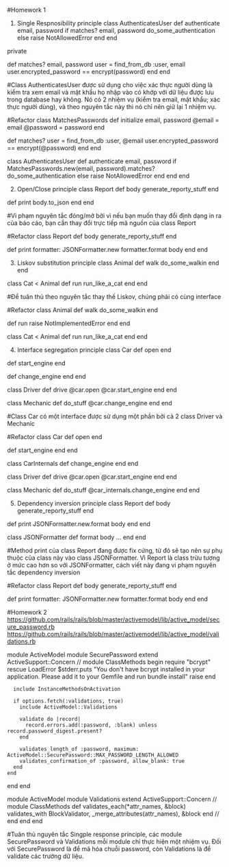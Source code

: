 #Homework 1
1. Single Respnosibility principle
class AuthenticatesUser
  def authenticate email, password
    if matches? email, password
      do_some_authentication
    else
      raise NotAllowedError
    end
  end

  private

  def matches? email, password
    user = find_from_db :user, email
    user.encrypted_password == encrypt(password)
  end
end

#Class AuthenticatesUser được sử dụng cho việc xác thực người dùng là kiểm tra xem email và mật khẩu họ nhập vào có khớp với dữ liệu được lưu trong database hay không. Nó có 2 nhiệm vụ (kiểm tra email, mật khẩu; xác thực người dùng), và theo nguyên tắc này thì nó chỉ nên giữ lại 1 nhiệm vụ.

#Refactor
class MatchesPasswords
  def initialize email, password
    @email = email
    @password = password
  end

  def matches?
    user = find_from_db :user, @email
    user.encrypted_password == encrypt(@password)
  end
end

class AuthenticatesUser
  def authenticate email, password
    if MatchesPasswords.new(email, password).matches?
      do_some_authentication
    else
      raise NotAllowedError
    end
  end
end

2. Open/Close principle
class Report
  def body
    generate_reporty_stuff
  end

  def print
    body.to_json
  end
end

#Vi phạm nguyên tắc đóng/mở bởi vì nếu bạn muốn thay đổi định dạng in ra của báo cáo, bạn cần thay đổi trực tiếp mã nguồn của class Report

#Refactor
class Report
  def body
    generate_reporty_stuff
  end

  def print formatter: JSONFormatter.new
    formatter.format body
  end
end

3. Liskov substitution principle
class Animal
  def walk
    do_some_walkin
  end
end

class Cat < Animal
  def run
    run_like_a_cat
  end
end

#Để tuân thủ theo nguyên tắc thay thế Liskov, chúng phải có cùng interface

#Refactor
class Animal
  def walk
    do_some_walkin
  end

  def run
    raise NotImplementedError
  end
end

class Cat < Animal
  def run
    run_like_a_cat
  end
end

4. Interface segregation principle
class Car
  def open
  end

  def start_engine
  end

  def change_engine
  end
end

class Driver
  def drive
    @car.open
    @car.start_engine
  end
end

class Mechanic
  def do_stuff
    @car.change_engine
  end
end

#Class Car có một interface được sử dụng một phần bởi cả 2 class Driver và Mechanic

#Refactor
class Car
  def open
  end

  def start_engine
  end
end

class CarInternals
  def change_engine
  end
end

class Driver
  def drive
    @car.open
    @car.start_engine
  end
end

class Mechanic
  def do_stuff
    @car_internals.change_engine
  end
end

5. Dependency inversion principle
class Report
  def body
    generate_reporty_stuff
  end

  def print
    JSONFormatter.new.format body
  end
end

class JSONFormatter
  def format body
    ...
  end
end

#Method print của class Report đang được fix cứng, từ đó sẽ tạo nên sự phụ thuộc của class này vào class JSONFormatter. Vì Report là class trừu tượng ở mức cao hơn so với JSONFormatter, cách viết này đang vi phạm nguyên tắc dependency inversion

#Refactor
class Report
  def body
    generate_reporty_stuff
  end

  def print formatter: JSONFormatter.new
    formatter.format body
  end
end


#Homework 2
https://github.com/rails/rails/blob/master/activemodel/lib/active_model/secure_password.rb
https://github.com/rails/rails/blob/master/activemodel/lib/active_model/validations.rb

module ActiveModel
  module SecurePassword
    extend ActiveSupport::Concern
    //
    module ClassMethods
      begin
        require "bcrypt"
      rescue LoadError
        $stderr.puts "You don't have bcrypt installed in your application. Please add it to your Gemfile and run bundle install"
        raise
      end

      include InstanceMethodsOnActivation

      if options.fetch(:validations, true)
        include ActiveModel::Validations

        validate do |record|
          record.errors.add(:password, :blank) unless record.password_digest.present?
        end

        validates_length_of :password, maximum: ActiveModel::SecurePassword::MAX_PASSWORD_LENGTH_ALLOWED
        validates_confirmation_of :password, allow_blank: true
      end
    end
  end
end


module ActiveModel
  module Validations
    extend ActiveSupport::Concern
    //
    module ClassMethods
      def validates_each(*attr_names, &block)
        validates_with BlockValidator, _merge_attributes(attr_names), &block
      end
      //
    end
  end
end

#Tuân thủ nguyên tắc Singple response principle, các module SecurePassword và Validations mỗi module chỉ thực hiện một nhiệm vụ. Đối với SecurePassword là để mã hóa chuỗi password, còn Validations là để validate các trường dữ liệu.
